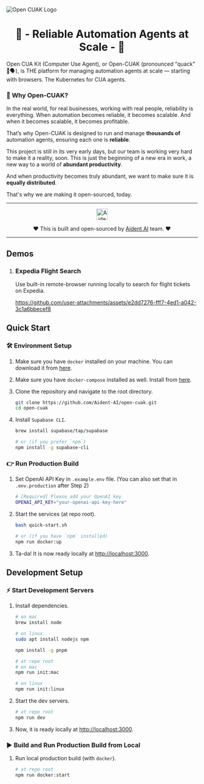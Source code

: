 <img src="./apps/web/public/assets/icons/open-cuak-logo.png" alt="Open CUAK Logo">

<h1 align="center">🤖 - Reliable Automation Agents at Scale - 👥</h1>

Open CUA Kit (Computer Use Agent), or Open-CUAK (pronounced "quack" 🦆🗣️), is THE platform for managing automation agents at scale — starting with browsers. The Kubernetes for CUA agents.

### 🎯 Why Open-CUAK?

In the real world, for real businesses, working with real people, reliability is everything.
When automation becomes reliable, it becomes scalable.
And when it becomes scalable, it becomes profitable.

That’s why Open-CUAK is designed to run and manage **thousands of** automation agents, ensuring each one is **reliable**.

This project is still in its very early days, but our team is working very hard to make it a reality, soon.
This is just the beginning of a new era in work, a new way to a world of **abundant productivity**.

And when productivity becomes truly abundant, we want to make sure it is **equally distributed**.

That's why we are making it open-sourced, today.

---

<p align="center"><a href="https://aident.ai"><img src="./apps/web/public/assets/icons/aident-logo-rounded-512.png" alt="Aident AI Logo" width="30" height="30" ></a></p>

<p align="center">❤️ This is built and open-sourced by <a href="https://aident.ai">Aident AI</a> team. ❤️</p>

---

## Demos

1.  ### Expedia Flight Search

    Use built-in remote-browser running locally to search for flight tickets on Expedia.

    https://github.com/user-attachments/assets/e2dd7276-fff7-4ed1-a042-3c1a6bbecef8


## Quick Start

### 🛠️ Environment Setup

1.  Make sure you have `docker` installed on your machine. You can download it from [here](https://www.docker.com/products/docker-desktop).
2.  Make sure you have `docker-compose` installed as well. Install from [here](https://docs.docker.com/compose/install/).
3.  Clone the repository and navigate to the root directory.

    ```bash
    git clone https://github.com/Aident-AI/open-cuak.git
    cd open-cuak
    ```

4.  Install `Supabase CLI`.

    ```bash
    brew install supabase/tap/supabase

    # or (if you prefer `npm`)
    npm install -g supabase-cli
    ```

### 👉 Run Production Build

1. Set OpenAI API Key in `.example.env` file. (You can also set that in `.env.production` after Step 2)

   ```bash
   # [Required] Please add your OpenAI key
   OPENAI_API_KEY="your-openai-api-key-here"
   ```

2. Start the services (at repo root).

   ```bash
   bash quick-start.sh

   # or (if you have `npm` installed)
   npm run docker:up
   ```

3. Ta-da! It is now ready locally at [http://localhost:3000](http://localhost:3000).

## Development Setup

### ⚡ Start Development Servers

1.  Install dependencies.

    ```bash
    # on mac
    brew install node

    # on linux
    sudo apt install nodejs npm
    ```

    ```bash
    npm install -g pnpm
    ```

    ```bash
    # at repo root
    # on mac
    npm run init:mac

    # on linux
    npm run init:linux
    ```

2.  Start the dev servers.

    ```bash
    # at repo root
    npm run dev

    ```

3.  Now, it is ready locally at [http://localhost:3000](http://localhost:3000).

### ▶️ Build and Run Production Build from Local

1. Run local production build (with `docker`).

   ```bash
   # at repo root
   npm run docker:start

   ```

